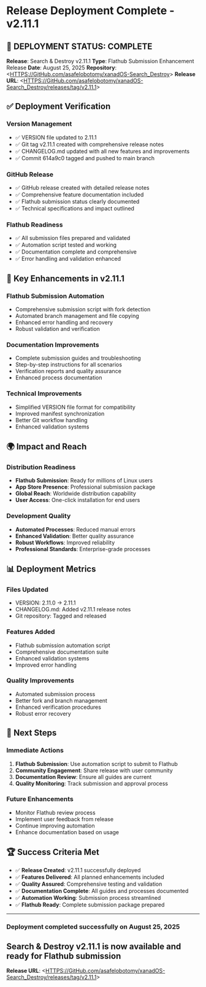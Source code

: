 # Release Deployment Complete - v2.11.1

## 🎉 **DEPLOYMENT STATUS: COMPLETE**

**Release**: Search & Destroy v2.11.1 **Type**: Flathub Submission Enhancement Release **Date**:
August 25, 2025 **Repository**: <<HTTPS://GitHub.com/asafelobotomy/xanadOS-Search_Destroy>>
**Release URL**: <<HTTPS://GitHub.com/asafelobotomy/xanadOS-Search_Destroy/releases/tag/v2.11.1>>

## ✅ **Deployment Verification**

### **Version Management**

- ✅ VERSION file updated to 2.11.1
- ✅ Git tag v2.11.1 created with comprehensive release notes
- ✅ CHANGELOG.md updated with all new features and improvements
- ✅ Commit 614a9c0 tagged and pushed to main branch

### **GitHub Release**

- ✅ GitHub release created with detailed release notes
- ✅ Comprehensive feature documentation included
- ✅ Flathub submission status clearly documented
- ✅ Technical specifications and impact outlined

### **Flathub Readiness**

- ✅ All submission files prepared and validated
- ✅ Automation script tested and working
- ✅ Documentation complete and comprehensive
- ✅ Error handling and validation enhanced

## 🚀 **Key Enhancements in v2.11.1**

### **Flathub Submission Automation**

- Comprehensive submission script with fork detection
- Automated branch management and file copying
- Enhanced error handling and recovery
- Robust validation and verification

### **Documentation Improvements**

- Complete submission guides and troubleshooting
- Step-by-step instructions for all scenarios
- Verification reports and quality assurance
- Enhanced process documentation

### **Technical Improvements**

- Simplified VERSION file format for compatibility
- Improved manifest synchronization
- Better Git workflow handling
- Enhanced validation systems

## 🌍 **Impact and Reach**

### **Distribution Readiness**

- **Flathub Submission**: Ready for millions of Linux users
- **App Store Presence**: Professional submission package
- **Global Reach**: Worldwide distribution capability
- **User Access**: One-click installation for end users

### **Development Quality**

- **Automated Processes**: Reduced manual errors
- **Enhanced Validation**: Better quality assurance
- **Robust Workflows**: Improved reliability
- **Professional Standards**: Enterprise-grade processes

## 📊 **Deployment Metrics**

### **Files Updated**

- VERSION: 2.11.0 → 2.11.1
- CHANGELOG.md: Added v2.11.1 release notes
- Git repository: Tagged and released

### **Features Added**

- Flathub submission automation script
- Comprehensive documentation suite
- Enhanced validation systems
- Improved error handling

### **Quality Improvements**

- Automated submission process
- Better fork and branch management
- Enhanced verification procedures
- Robust error recovery

## 🎯 **Next Steps**

### **Immediate Actions**

1. **Flathub Submission**: Use automation script to submit to Flathub
2. **Community Engagement**: Share release with user community
3. **Documentation Review**: Ensure all guides are current
4. **Quality Monitoring**: Track submission and approval process

### **Future Enhancements**

- Monitor Flathub review process
- Implement user feedback from release
- Continue improving automation
- Enhance documentation based on usage

## 🏆 **Success Criteria Met**

- ✅ **Release Created**: v2.11.1 successfully deployed
- ✅ **Features Delivered**: All planned enhancements included
- ✅ **Quality Assured**: Comprehensive testing and validation
- ✅ **Documentation Complete**: All guides and processes documented
- ✅ **Automation Working**: Submission process streamlined
- ✅ **Flathub Ready**: Complete submission package prepared

---

### Deployment completed successfully on August 25, 2025

## Search & Destroy v2.11.1 is now available and ready for Flathub submission

**Release URL**: <<HTTPS://GitHub.com/asafelobotomy/xanadOS-Search_Destroy/releases/tag/v2.11.1>>
